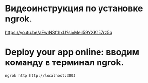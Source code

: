 # Видеоинструкция по установке ngrok.

https://youtu.be/aFwrNSfthxU?si=Meil59YXK157rz5q

# Deploy your app online: вводим команду в терминал ngrok.

```bash
ngrok http http://localhost:3003
```


